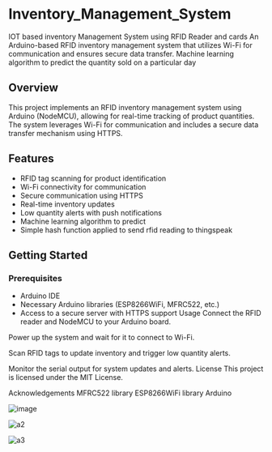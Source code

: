# Inventory_Management_System
IOT based inventory Management System using RFID Reader and cards
An Arduino-based RFID inventory management system that utilizes Wi-Fi for communication and ensures secure data transfer.
Machine learning algorithm to predict the quantity sold on a particular day
## Overview

This project implements an RFID inventory management system using Arduino (NodeMCU), allowing for real-time tracking of product quantities. The system leverages Wi-Fi for communication and includes a secure data transfer mechanism using HTTPS.

## Features

- RFID tag scanning for product identification
- Wi-Fi connectivity for communication
- Secure communication using HTTPS
- Real-time inventory updates
- Low quantity alerts with push notifications
- Machine learning algorithm to predict
- Simple hash function applied to send rfid reading to thingspeak

## Getting Started

### Prerequisites

- Arduino IDE
- Necessary Arduino libraries (ESP8266WiFi, MFRC522, etc.)
- Access to a secure server with HTTPS support
Usage
Connect the RFID reader and NodeMCU to your Arduino board.

Power up the system and wait for it to connect to Wi-Fi.

Scan RFID tags to update inventory and trigger low quantity alerts.

Monitor the serial output for system updates and alerts.
License
This project is licensed under the MIT License.

Acknowledgements
MFRC522 library
ESP8266WiFi library
Arduino

![image](https://github.com/Samahitha0/Inventory_Management_System/assets/100484362/8084a255-94ab-4847-bf2d-205a68e50cbb)

![a2](https://github.com/Samahitha0/Inventory_Management_System/assets/100484362/29798dc1-cab7-4db2-b224-dbd228e32917)

![a3](https://github.com/Samahitha0/Inventory_Management_System/assets/100484362/bd8ad741-b1c3-4556-9a21-c309c0db116e)
